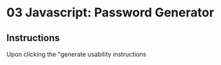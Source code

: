 # 03 Javascript: Password Generator

## Instructions

Upon clicking the "generate 
usability instructions

